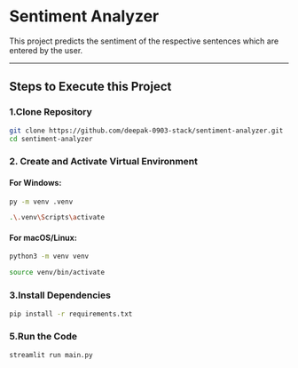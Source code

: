 # Sentiment Analyzer #

This project predicts the sentiment of the respective sentences which are entered by the user.

--- 

## Steps to Execute this Project

### 1.Clone Repository

```bash
git clone https://github.com/deepak-0903-stack/sentiment-analyzer.git
cd sentiment-analyzer
``` 
### 2. Create and Activate Virtual Environment

#### For Windows:

```bash
py -m venv .venv

.\.venv\Scripts\activate
```
#### For macOS/Linux:

```bash
python3 -m venv venv

source venv/bin/activate
```
### 3.Install Dependencies

```bash
pip install -r requirements.txt
```
### 5.Run the Code

```bash
streamlit run main.py
```
